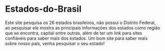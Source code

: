 # Estados-do-Brasil
Este site pesquisa os 26 estados brasileiros, não possui o Distrito Federal, ao pesquisar ele mostra as principais informações dos estados como região que se encontra, capital entre outras, além de ter um link para sites confiáveis para saber mais dos estados. Um bom site para saber mais sobre nosso país, venha pesquisar o seu estado!
